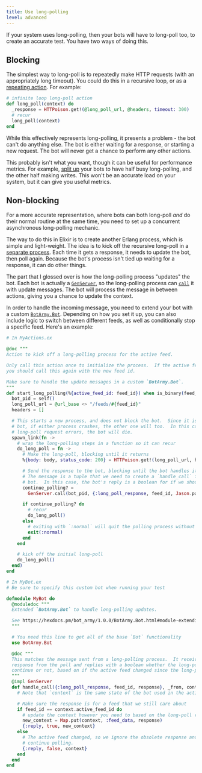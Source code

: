 ```yaml
---
title: Use long-polling
level: advanced
---
```


If your system uses long-polling, then your bots will have to long-poll too, to
create an accurate test. You have two ways of doing this.

## Blocking

The simplest way to long-poll is to repeatedly make HTTP requests (with an
appropriately long timeout). You could do this in a recursive loop, or as a
[repeating action]. For example:

```elixir
# infinite loop long-poll action
def long_poll(context) do
  _response = HTTPoison.get!(@long_poll_url, @headers, timeout: 300)
  # recur
  long_poll(context)
end
```

While this effectively represents long-polling, it presents a problem - the bot can't
do anything else. The bot is either waiting for a response, or starting a new
request. The bot will never get a chance to perform any other actions.

This probably isn't what you want, though it can be useful for performance metrics.
For example, [split up] your bots to have half busy long-polling, and the other half
making writes. This won't be an accurate load on your system, but it can give you
useful metrics.

## Non-blocking

For a more accurate representation, where bots can both long-poll _and_ do their
normal routine at the same time, you need to set up a concurrent asynchronous
long-polling mechanic.

The way to do this in Elixir is to create another Erlang process, which is simple and
light-weight. The idea is to kick off the recursive long-poll in a [separate
process]. Each time it gets a response, it needs to update the bot, then poll again.
Because the bot's process isn't tied up waiting for a response, it can do other
things.

The part that I glossed over is how the long-polling process "updates" the bot. Each
bot is actually a [`GenServer`], so the long-polling process can [`call`] it with
update messages. The bot will process the message in between actions, giving you a
chance to update the context.

In order to handle the incoming message, you need to extend your bot with a custom
[`BotArmy.Bot`]. Depending on how you set it up, you can also include logic to switch
between different feeds, as well as conditionally stop a specific feed. Here's an
example:

```elixir
# In MyActions.ex

@doc """
Action to kick off a long-polling process for the active feed.

Only call this action once to initialize the process.  If the active feed changes,
you should call this again with the new feed id.

Make sure to handle the update messages in a custom `BotArmy.Bot`.
"""
def start_long_polling(%{active_feed_id: feed_id}) when is_binary(feed_id) do
  bot_pid = self()
  long_poll_url = @url_base <> "/feeds/#{feed_id}"
  headers = []

  # This starts a new process, and does not block the bot.  Since it is linked to the
  # bot, if either process crashes, the other one will too.  In this case, if the
  # long-poll request errors, the bot will die.
  spawn_link(fn ->
    # wrap the long-polling steps in a function so it can recur
    do_long_poll = fn ->
      # Make the long-poll, blocking until it returns
      %{body: body, status_code: 200} = HTTPoison.get!(long_poll_url, headers, timeout: 300)

      # Send the response to the bot, blocking until the bot handles it and replies.
      # The message is a tuple that we need to create a `handle_call` for in our custom
      # bot.  In this case, the bot's reply is a boolean for if we should poll again.
      continue_polling? =
        GenServer.call(bot_pid, {:long_poll_response, feed_id, Jason.parse!(body)})

      if continue_polling? do
        # recur
        do_long_poll()
      else
        # exiting with `:normal` will quit the polling process without quitting the bot
        exit(:normal)
      end
    end

    # kick off the initial long-poll
    do_long_poll()
  end)
end

# In MyBot.ex
# Be sure to specify this custom bot when running your test

defmodule MyBot do
  @moduledoc """
  Extended `BotArmy.Bot` to handle long-polling updates.

  See https://hexdocs.pm/bot_army/1.0.0/BotArmy.Bot.html#module-extending-the-bot
  """

  # You need this line to get all of the base `Bot` functionality
  use BotArmy.Bot

  @doc """
  This matches the message sent from a long-polling process.  It receives the
  response from the poll and replies with a boolean whether the long-polling should
  continue or not, based on if the active feed changed since the long-poll started.
  """
  @impl GenServer
  def handle_call({:long_poll_response, feed_id, response}, _from, context) do
    # Note that `context` is the same state of the bot used in the actions.

    # Make sure the response is for a feed that we still care about
    if feed_id == context.active_feed_id do
      # update the context however you need to based on the long-poll response
      new_context = Map.put(context, :feed_data, response)
      {:reply, true, new_context}
    else
      # The active feed changed, so we ignore the obsolete response and reply not to
      # continue polling.
      {:reply, false, context}
    end
  end
end
```

[repeating action]: ../repeat-actions/
[split up]: ../use-different-trees-for-different-bots/
[`task`]: https://hexdocs.pm/elixir/Task.html
[separate process]: https://elixir-lang.org/getting-started/processes.html
[`genserver`]: https://hexdocs.pm/elixir/GenServer.html
[`call`]: https://hexdocs.pm/elixir/GenServer.html#call/3
[`botarmy.bot`]: https://hexdocs.pm/bot_army/1.0.0/BotArmy.Bot.html#module-extending-the-bot
